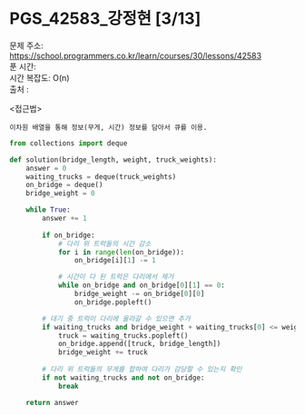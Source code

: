 # PGS_42583_강정현 [3/13] </br>
문제 주소: https://school.programmers.co.kr/learn/courses/30/lessons/42583 </br>
푼 시간:  </br>
시간 복잡도: O(n) </br>
출처 : 

<접근법>
```
이차원 배열을 통해 정보(무게, 시간) 정보를 담아서 큐를 이용.
```


```python
from collections import deque

def solution(bridge_length, weight, truck_weights):
    answer = 0
    waiting_trucks = deque(truck_weights)
    on_bridge = deque()
    bridge_weight = 0

    while True:
        answer += 1
        
        if on_bridge:
            # 다리 위 트럭들의 시간 감소
            for i in range(len(on_bridge)):
                on_bridge[i][1] -= 1

            # 시간이 다 된 트럭은 다리에서 제거
            while on_bridge and on_bridge[0][1] == 0:
                bridge_weight -= on_bridge[0][0]
                on_bridge.popleft()

        # 대기 중 트럭이 다리에 올라갈 수 있으면 추가
        if waiting_trucks and bridge_weight + waiting_trucks[0] <= weight:
            truck = waiting_trucks.popleft()
            on_bridge.append([truck, bridge_length])
            bridge_weight += truck
        
        # 다리 위 트럭들의 무게를 합하여 다리가 감당할 수 있는지 확인
        if not waiting_trucks and not on_bridge:
            break

    return answer

```
